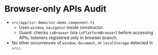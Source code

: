 # Browser-only APIs Audit

- `src/app/ssr-demo/ssr-demo.component.ts`
  - Uses `window`, `navigator` inside constructor.
  - Guard: checks `isBrowser` (via `isPlatformBrowser`) before accessing APIs; listeners registered only in browser branch.
- No other occurrences of `window`, `document`, or `localStorage` detected in `src/`.
